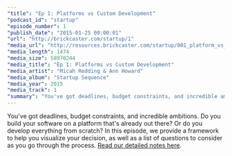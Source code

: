 ```yaml
---
"title": "Ep 1: Platforms vs Custom Development"
"podcast_id": "startup"
"episode_number": 1
"publish_date": "2015-01-25 00:00:01"
"url": "http://brickcaster.com/startup/1"
"media_url": "http://resources.brickcaster.com/startup/001_platform_vs_dev.mp3"
"media_length": 1474
"media_size": 58970244
"media_title": "Ep 1: Platforms vs Custom Development"
"media_artist": "Micah Redding & Ann Howard"
"media_album": "Startup Sequence"
"media_year": 2015
"media_track": 1
"summary": "You've got deadlines, budget constraints, and incredible ambitions. Do you build your software on a platform that's already out there? Or do you develop everything from scratch? In this episode, we provide a framework to help you make your decision."
---
```


You've got deadlines, budget constraints, and incredible ambitions. Do you build your software on a platform that's already out there? Or do you develop everything from scratch? In this episode, we provide a framework to help you visualize your decision, as well as a list of questions to consider as you go through the process. [Read our detailed notes here](http://brickcaster.com/startup/1).
